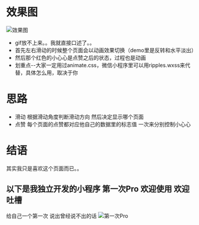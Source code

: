 # 效果图
![效果图](https://upload-images.jianshu.io/upload_images/10518780-9edd069104cb3fef.jpg?imageMogr2/auto-orient/strip%7CimageView2/2/w/1240)

- gif放不上来。。我就直接口述了。。
- 首先左右滑动的时候整个页面会以动画效果切换（demo里是反转和水平淡出）
- 然后那个红色的小心心是点赞之后的状态，过程也是动画
- 划重点--大家一定用过animate.css，微信小程序里可以用ripples.wxss来代替，具体怎么用，取决于你

# 思路
- 滑动 根据滑动角度判断滑动方向 然后决定显示哪个页面
- 点赞 每个页面的点赞都对应他自己的数据里的标志值 一次来分别控制小心心 

# 结语
其实我只是喜欢这个页面而已。。

## 以下是我独立开发的小程序  第一次Pro 欢迎使用 欢迎吐槽  
给自己一个第一次 说出曾经说不出的话
![第一次Pro](https://upload-images.jianshu.io/upload_images/10518780-e480103155b66b10.jpg?imageMogr2/auto-orient/strip%7CimageView2/2/w/1240)
